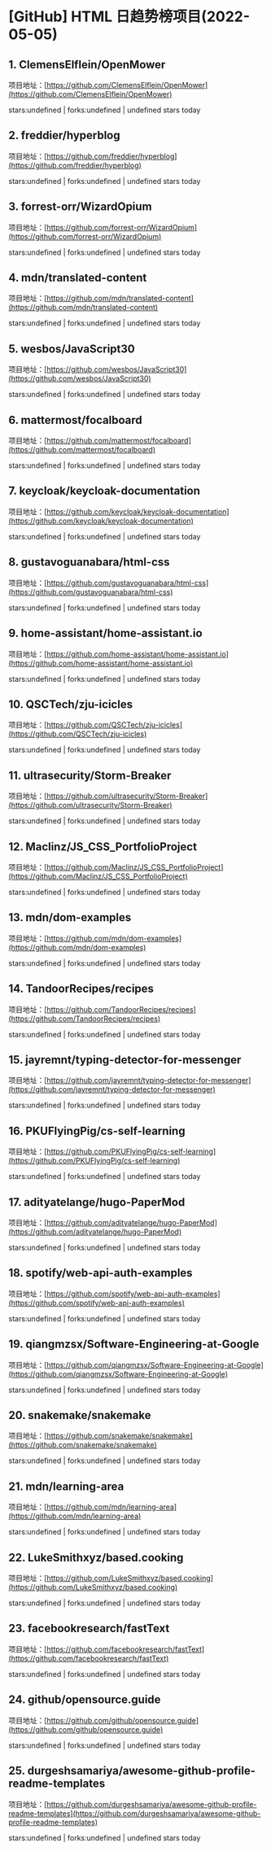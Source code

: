 # [GitHub] HTML 日趋势榜项目(2022-05-05)

## 1. ClemensElflein/OpenMower 

项目地址：[https://github.com/ClemensElflein/OpenMower](https://github.com/ClemensElflein/OpenMower)

stars:undefined | forks:undefined | undefined stars today 



## 2. freddier/hyperblog 

项目地址：[https://github.com/freddier/hyperblog](https://github.com/freddier/hyperblog)

stars:undefined | forks:undefined | undefined stars today 



## 3. forrest-orr/WizardOpium 

项目地址：[https://github.com/forrest-orr/WizardOpium](https://github.com/forrest-orr/WizardOpium)

stars:undefined | forks:undefined | undefined stars today 



## 4. mdn/translated-content 

项目地址：[https://github.com/mdn/translated-content](https://github.com/mdn/translated-content)

stars:undefined | forks:undefined | undefined stars today 



## 5. wesbos/JavaScript30 

项目地址：[https://github.com/wesbos/JavaScript30](https://github.com/wesbos/JavaScript30)

stars:undefined | forks:undefined | undefined stars today 



## 6. mattermost/focalboard 

项目地址：[https://github.com/mattermost/focalboard](https://github.com/mattermost/focalboard)

stars:undefined | forks:undefined | undefined stars today 



## 7. keycloak/keycloak-documentation 

项目地址：[https://github.com/keycloak/keycloak-documentation](https://github.com/keycloak/keycloak-documentation)

stars:undefined | forks:undefined | undefined stars today 



## 8. gustavoguanabara/html-css 

项目地址：[https://github.com/gustavoguanabara/html-css](https://github.com/gustavoguanabara/html-css)

stars:undefined | forks:undefined | undefined stars today 



## 9. home-assistant/home-assistant.io 

项目地址：[https://github.com/home-assistant/home-assistant.io](https://github.com/home-assistant/home-assistant.io)

stars:undefined | forks:undefined | undefined stars today 



## 10. QSCTech/zju-icicles 

项目地址：[https://github.com/QSCTech/zju-icicles](https://github.com/QSCTech/zju-icicles)

stars:undefined | forks:undefined | undefined stars today 



## 11. ultrasecurity/Storm-Breaker 

项目地址：[https://github.com/ultrasecurity/Storm-Breaker](https://github.com/ultrasecurity/Storm-Breaker)

stars:undefined | forks:undefined | undefined stars today 



## 12. Maclinz/JS_CSS_PortfolioProject 

项目地址：[https://github.com/Maclinz/JS_CSS_PortfolioProject](https://github.com/Maclinz/JS_CSS_PortfolioProject)

stars:undefined | forks:undefined | undefined stars today 



## 13. mdn/dom-examples 

项目地址：[https://github.com/mdn/dom-examples](https://github.com/mdn/dom-examples)

stars:undefined | forks:undefined | undefined stars today 



## 14. TandoorRecipes/recipes 

项目地址：[https://github.com/TandoorRecipes/recipes](https://github.com/TandoorRecipes/recipes)

stars:undefined | forks:undefined | undefined stars today 



## 15. jayremnt/typing-detector-for-messenger 

项目地址：[https://github.com/jayremnt/typing-detector-for-messenger](https://github.com/jayremnt/typing-detector-for-messenger)

stars:undefined | forks:undefined | undefined stars today 



## 16. PKUFlyingPig/cs-self-learning 

项目地址：[https://github.com/PKUFlyingPig/cs-self-learning](https://github.com/PKUFlyingPig/cs-self-learning)

stars:undefined | forks:undefined | undefined stars today 



## 17. adityatelange/hugo-PaperMod 

项目地址：[https://github.com/adityatelange/hugo-PaperMod](https://github.com/adityatelange/hugo-PaperMod)

stars:undefined | forks:undefined | undefined stars today 



## 18. spotify/web-api-auth-examples 

项目地址：[https://github.com/spotify/web-api-auth-examples](https://github.com/spotify/web-api-auth-examples)

stars:undefined | forks:undefined | undefined stars today 



## 19. qiangmzsx/Software-Engineering-at-Google 

项目地址：[https://github.com/qiangmzsx/Software-Engineering-at-Google](https://github.com/qiangmzsx/Software-Engineering-at-Google)

stars:undefined | forks:undefined | undefined stars today 



## 20. snakemake/snakemake 

项目地址：[https://github.com/snakemake/snakemake](https://github.com/snakemake/snakemake)

stars:undefined | forks:undefined | undefined stars today 



## 21. mdn/learning-area 

项目地址：[https://github.com/mdn/learning-area](https://github.com/mdn/learning-area)

stars:undefined | forks:undefined | undefined stars today 



## 22. LukeSmithxyz/based.cooking 

项目地址：[https://github.com/LukeSmithxyz/based.cooking](https://github.com/LukeSmithxyz/based.cooking)

stars:undefined | forks:undefined | undefined stars today 



## 23. facebookresearch/fastText 

项目地址：[https://github.com/facebookresearch/fastText](https://github.com/facebookresearch/fastText)

stars:undefined | forks:undefined | undefined stars today 



## 24. github/opensource.guide 

项目地址：[https://github.com/github/opensource.guide](https://github.com/github/opensource.guide)

stars:undefined | forks:undefined | undefined stars today 



## 25. durgeshsamariya/awesome-github-profile-readme-templates 

项目地址：[https://github.com/durgeshsamariya/awesome-github-profile-readme-templates](https://github.com/durgeshsamariya/awesome-github-profile-readme-templates)

stars:undefined | forks:undefined | undefined stars today 



